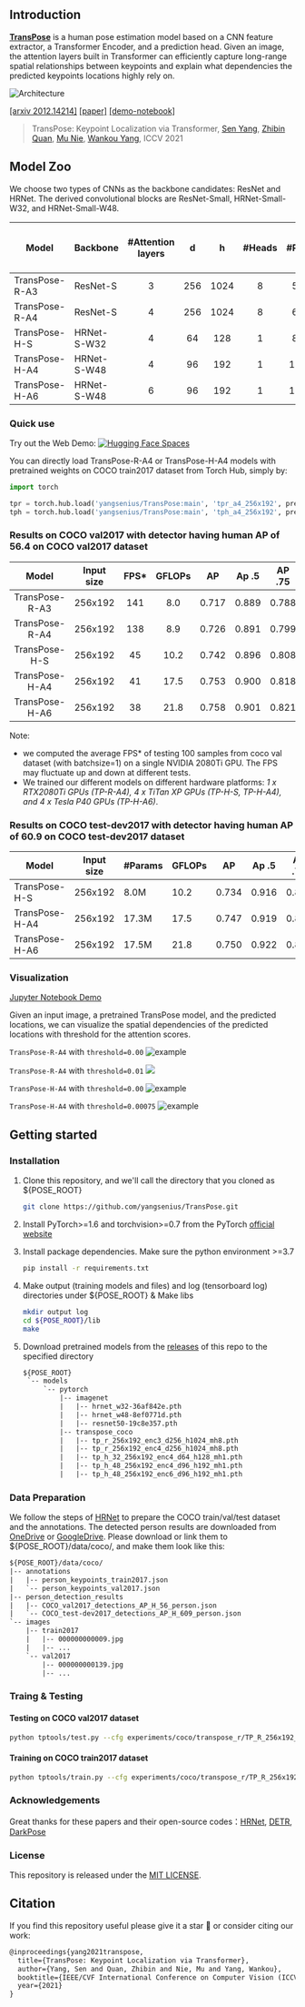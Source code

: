 ## Introduction

**[TransPose](https://arxiv.org/abs/2012.14214)** is a human pose estimation model based on a CNN feature extractor, a Transformer Encoder, and a prediction head. Given an image, the attention layers built in Transformer can efficiently capture long-range spatial relationships between keypoints and explain what dependencies the predicted keypoints locations highly rely on. 

![Architecture](transpose_architecture.png)

[[arxiv 2012.14214]](https://arxiv.org/abs/2012.14214) [[paper]](https://arxiv.org/pdf/2012.14214.pdf) [[demo-notebook]](demo.ipynb)


> TransPose: Keypoint Localization via Transformer,
> [Sen Yang](https://github.com/yangsenius), [Zhibin Quan](https://github.com/SigmaQuan), [Mu Nie](https://github.com/niechuanmu), [Wankou Yang](https://dblp.org/pid/99/3602.html),
> ICCV 2021


## Model Zoo

We choose two types of CNNs as the backbone candidates: ResNet and HRNet. The derived convolutional blocks are ResNet-Small, HRNet-Small-W32, and HRNet-Small-W48.

| Model          | Backbone    | #Attention layers |  d   |  h   | #Heads | #Params | AP (coco val gt bbox) | Download |
| -------------- | ----------- | :---------------: | :--: | :--: | :----: | :-----: | :-------------------: | :------: |
| TransPose-R-A3 | ResNet-S    |         3         | 256  | 1024 |   8    |  5.2Mb  |         73.8        | [model](https://github.com/yangsenius/TransPose/releases/download/Hub/tp_r_256x192_enc3_d256_h1024_mh8.pth) |
| TransPose-R-A4 | ResNet-S    |         4         | 256  | 1024 |   8    |  6.0Mb  |         75.1          | [model](https://github.com/yangsenius/TransPose/releases/download/Hub/tp_r_256x192_enc4_d256_h1024_mh8.pth) |
| TransPose-H-S  | HRNet-S-W32 |         4         |  64  | 128  |   1    |  8.0Mb  |         76.1          | [model](https://github.com/yangsenius/TransPose/releases/download/Hub/tp_h_32_256x192_enc4_d64_h128_mh1.pth) |
| TransPose-H-A4 | HRNet-S-W48 |         4         |  96  | 192  |   1    | 17.3Mb  |         77.5          | [model](https://github.com/yangsenius/TransPose/releases/download/Hub/tp_h_48_256x192_enc4_d96_h192_mh1.pth) |
| TransPose-H-A6 | HRNet-S-W48 |         6         |  96  | 192  |   1    | 17.5Mb  |         78.1          | [model](https://github.com/yangsenius/TransPose/releases/download/Hub/tp_h_48_256x192_enc6_d96_h192_mh1.pth) |

### Quick use
Try out the Web Demo: [![Hugging Face Spaces](https://img.shields.io/badge/%F0%9F%A4%97%20Hugging%20Face-Spaces-blue)](https://huggingface.co/spaces/satpalsr/TransPose)   

You can directly load TransPose-R-A4 or TransPose-H-A4 models with pretrained weights on COCO train2017 dataset from Torch Hub, simply by:

```python
import torch

tpr = torch.hub.load('yangsenius/TransPose:main', 'tpr_a4_256x192', pretrained=True)
tph = torch.hub.load('yangsenius/TransPose:main', 'tph_a4_256x192', pretrained=True)
```

### Results on COCO val2017 with detector having human AP of 56.4 on COCO val2017 dataset

|     Model      | Input size | FPS* | GFLOPs | AP    | Ap .5 | AP .75 | AP (M) | AP (L) |  AR   | AR .5 | AR .75 | AR (M) | AR (L) |
| :------------: | :--------: | :--: | :----: | ----- | ----- | :----: | :----: | :----: | :---: | :---: | :----: | :----: | :----: |
| TransPose-R-A3 |  256x192   | 141  |  8.0   | 0.717 | 0.889 | 0.788  | 0.680  | 0.786  | 0.771 | 0.930 | 0.836  | 0.727  | 0.835  |
| TransPose-R-A4 |  256x192   | 138  |  8.9   | 0.726 | 0.891 | 0.799  | 0.688  | 0.798  | 0.780 | 0.931 | 0.845  | 0.735  | 0.844  |
| TransPose-H-S  |  256x192   |  45  |  10.2  | 0.742 | 0.896 | 0.808  | 0.706  | 0.810  | 0.795 | 0.935 | 0.855  | 0.752  | 0.856  |
| TransPose-H-A4 |  256x192   |  41  |  17.5  | 0.753 | 0.900 | 0.818  | 0.717  | 0.821  | 0.803 | 0.939 | 0.861  | 0.761  | 0.865  |
| TransPose-H-A6 |  256x192   |  38  |  21.8  | 0.758 | 0.901 | 0.821  | 0.719  | 0.828  | 0.808 | 0.939 | 0.864  | 0.764  | 0.872  |

Note:

- we computed the average FPS* of testing 100 samples from coco val dataset (with batchsize=1) on a single NVIDIA 2080Ti GPU. The FPS may fluctuate up and down at different tests.
- We trained our different models on different hardware platforms: *1 x RTX2080Ti GPUs (TP-R-A4), 4 x TiTan XP GPUs (TP-H-S, TP-H-A4), and 4 x Tesla P40 GPUs (TP-H-A6)*.

### Results on COCO test-dev2017 with detector having human AP of 60.9 on COCO test-dev2017 dataset

| Model          | Input size | #Params | GFLOPs | AP    | Ap .5 | AP .75 | AP (M) | AP (L) | AR    | AR .5 | AR .75 | AR (M) | AR (L) |
| -------------- | ---------- | ------- | ------ | ----- | ----- | ------ | ------ | ------ | ----- | ----- | ------ | ------ | ------ |
| TransPose-H-S  | 256x192    | 8.0M    | 10.2   | 0.734 | 0.916 | 0.811  | 0.701  | 0.793  | 0.786 | 0.950 | 0.856  | 0.745  | 0.843  |
| TransPose-H-A4 | 256x192    | 17.3M   | 17.5   | 0.747 | 0.919 | 0.822  | 0.714  | 0.807  | 0.799 | 0.953 | 0.866  | 0.758  | 0.854  |
| TransPose-H-A6 | 256x192    | 17.5M   | 21.8   | 0.750 | 0.922 | 0.823  | 0.713  | 0.811  | 0.801 | 0.954 | 0.867  | 0.759  | 0.859  |

### Visualization

[Jupyter Notebook Demo](demo.ipynb)

Given an input image, a pretrained TransPose model, and the predicted locations, we can visualize the spatial dependencies of the predicted locations with threshold for the attention scores.

`TransPose-R-A4` with `threshold=0.00`
![example](attention_map_image_dependency_transposer_thres_0.0.jpg)

`TransPose-R-A4` with `threshold=0.01`
![](attention_map_image_dependency_transposer_thres_0.01.jpg)

`TransPose-H-A4` with `threshold=0.00`
![example](attention_map_image_dependency_transposeh_thres_0.0.jpg)

`TransPose-H-A4` with `threshold=0.00075`
![example](attention_map_image_dependency_transposeh_thres_0.00075.jpg)

## Getting started

### Installation

1. Clone this repository, and we'll call the directory that you cloned as ${POSE_ROOT}

   ```bash
   git clone https://github.com/yangsenius/TransPose.git
   ```

2. Install PyTorch>=1.6 and torchvision>=0.7 from the PyTorch [official website](https://pytorch.org/get-started/locally/)

3. Install package dependencies. Make sure the python environment >=3.7

   ```bash
   pip install -r requirements.txt
   ```

4. Make output (training models and files) and log (tensorboard log) directories under ${POSE_ROOT} & Make libs

   ```bash
   mkdir output log
   cd ${POSE_ROOT}/lib
   make
   ```

5. Download pretrained models from the [releases](https://github.com/yangsenius/TransPose/releases) of this repo to the specified directory

   ```txt
   ${POSE_ROOT}
    `-- models
        `-- pytorch
            |-- imagenet
            |   |-- hrnet_w32-36af842e.pth
            |   |-- hrnet_w48-8ef0771d.pth
            |   |-- resnet50-19c8e357.pth
            |-- transpose_coco
            |   |-- tp_r_256x192_enc3_d256_h1024_mh8.pth
            |   |-- tp_r_256x192_enc4_d256_h1024_mh8.pth
            |   |-- tp_h_32_256x192_enc4_d64_h128_mh1.pth
            |   |-- tp_h_48_256x192_enc4_d96_h192_mh1.pth
            |   |-- tp_h_48_256x192_enc6_d96_h192_mh1.pth    
   ```

### Data Preparation

We follow the steps of [HRNet](https://github.com/leoxiaobin/deep-high-resolution-net.pytorch#data-preparation) to prepare the COCO train/val/test dataset and the annotations. The detected person results are downloaded from [OneDrive](https://1drv.ms/f/s!AhIXJn_J-blWzzDXoz5BeFl8sWM-) or [GoogleDrive](https://drive.google.com/drive/folders/1fRUDNUDxe9fjqcRZ2bnF_TKMlO0nB_dk?usp=sharing). Please download or link them to ${POSE_ROOT}/data/coco/, and make them look like this:

```txt
${POSE_ROOT}/data/coco/
|-- annotations
|   |-- person_keypoints_train2017.json
|   `-- person_keypoints_val2017.json
|-- person_detection_results
|   |-- COCO_val2017_detections_AP_H_56_person.json
|   `-- COCO_test-dev2017_detections_AP_H_609_person.json
`-- images
	|-- train2017
	|   |-- 000000000009.jpg
	|   |-- ... 
	`-- val2017
		|-- 000000000139.jpg
		|-- ... 
```

### Traing & Testing

#### Testing on COCO val2017 dataset

```bash
python tptools/test.py --cfg experiments/coco/transpose_r/TP_R_256x192_d256_h1024_enc4_mh8.yaml TEST.USE_GT_BBOX True
```

#### Training on COCO train2017 dataset

```bash
python tptools/train.py --cfg experiments/coco/transpose_r/TP_R_256x192_d256_h1024_enc4_mh8.yaml
```

### Acknowledgements

Great thanks for these papers and their open-source codes：[HRNet](https://github.com/leoxiaobin/deep-high-resolution-net.pytorch),  [DETR](https://github.com/facebookresearch/detr),  [DarkPose](https://github.com/ilovepose/DarkPose)

### License

This repository is released under the [MIT LICENSE](https://github.com/yangsenius/TransPose/blob/main/LICENSE).

## Citation

If you find this repository useful please give it a star 🌟 or consider citing our work:

```tex
@inproceedings{yang2021transpose,
  title={TransPose: Keypoint Localization via Transformer},
  author={Yang, Sen and Quan, Zhibin and Nie, Mu and Yang, Wankou},
  booktitle={IEEE/CVF International Conference on Computer Vision (ICCV)},
  year={2021}
}
```
